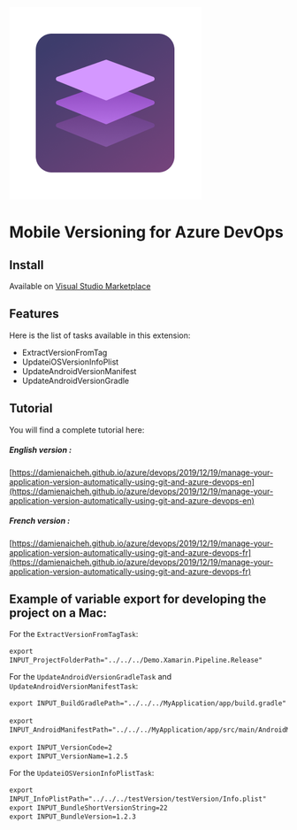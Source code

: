 ![Schema](./icon.png)

# Mobile Versioning for Azure DevOps

## Install

Available on [Visual Studio Marketplace](https://marketplace.visualstudio.com/items?itemName=DamienAicheh.mobile-versioning-task&ssr=false#overview)

## Features

Here is the list of tasks available in this extension:

- ExtractVersionFromTag
- UpdateiOSVersionInfoPlist
- UpdateAndroidVersionManifest
- UpdateAndroidVersionGradle

## Tutorial
You will find a complete tutorial here:

##### English version :
[https://damienaicheh.github.io/azure/devops/2019/12/19/manage-your-application-version-automatically-using-git-and-azure-devops-en](https://damienaicheh.github.io/azure/devops/2019/12/19/manage-your-application-version-automatically-using-git-and-azure-devops-en)

##### French version :
[https://damienaicheh.github.io/azure/devops/2019/12/19/manage-your-application-version-automatically-using-git-and-azure-devops-fr](https://damienaicheh.github.io/azure/devops/2019/12/19/manage-your-application-version-automatically-using-git-and-azure-devops-fr)


## Example of variable export for developing the project on a Mac:

For the `ExtractVersionFromTagTask`:

```
export INPUT_ProjectFolderPath="../../../Demo.Xamarin.Pipeline.Release"
```

For the `UpdateAndroidVersionGradleTask` and `UpdateAndroidVersionManifestTask`:

```
export INPUT_BuildGradlePath="../../../MyApplication/app/build.gradle"

export INPUT_AndroidManifestPath="../../../MyApplication/app/src/main/AndroidManifest.xml"

export INPUT_VersionCode=2
export INPUT_VersionName=1.2.5
```

For the `UpdateiOSVersionInfoPlistTask`: 
```
export INPUT_InfoPlistPath="../../../testVersion/testVersion/Info.plist"
export INPUT_BundleShortVersionString=22
export INPUT_BundleVersion=1.2.3
```
